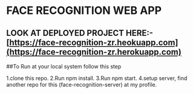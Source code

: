 # FACE RECOGNITION WEB APP

## LOOK AT DEPLOYED PROJECT HERE:-[https://face-recognition-zr.heokuapp.com](https://face-recognition-zr.herokuapp.com)

##To Run at your local system follow this step

1.clone this repo.
2.Run npm install.
3.Run npm start.
4.setup server, find another repo for this (face-recognition-server) at my profile.
